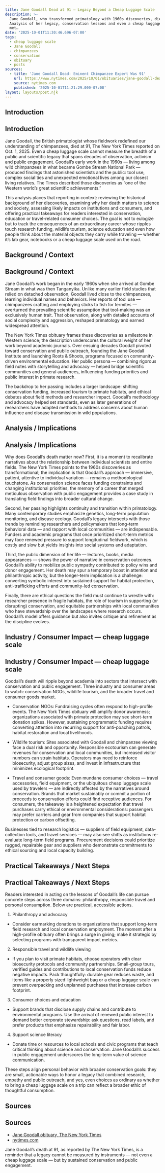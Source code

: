 ```yaml
---
title: Jane Goodall Dead at 91 — Legacy Beyond a Cheap Luggage Scale
description: >-
  Jane Goodall, who transformed primatology with 1960s discoveries, died at 91.
  Analysis of her legacy, conservation lessons and even a cheap luggage scale
  met…
date: '2025-10-01T11:30:46.696-07:00'
tags:
  - cheap luggage scale
  - Jane Goodall
  - chimpanzees
  - conservation
  - obituary
  - posts
sources:
  - title: 'Jane Goodall Dead: Eminent Chimpanzee Expert Was 91'
    url: https://www.nytimes.com/2025/10/01/obituaries/jane-goodall-dead.html
    source: nytimes.com
    published: '2025-10-01T11:21:29.000-07:00'
layout: layouts/post.njk
---
```


## Introduction

## Introduction

Jane Goodall, the British primatologist whose fieldwork redefined our understanding of chimpanzees, died at 91, The New York Times reported on Oct. 1, 2025. Even a cheap luggage scale cannot measure the breadth of a public and scientific legacy that spans decades of observation, activism and public engagement. Goodall’s early work in the 1960s — living among wild chimpanzees in what became Gombe Stream National Park — produced findings that astonished scientists and the public: tool use, complex social ties and unexpected emotional lives among our closest living relatives. The Times described those discoveries as “one of the Western world’s great scientific achievements.”

This analysis places that reporting in context: reviewing the historical background of her discoveries, examining why her death matters to science and society, assessing likely impacts on institutions and consumers, and offering practical takeaways for readers interested in conservation, education or travel-related consumer choices. The goal is not to eulogize but to track the consequences of an extraordinary career whose ripples touch research funding, wildlife tourism, science education and even how people think about the material objects they carry while traveling — whether it’s lab gear, notebooks or a cheap luggage scale used on the road.

## Background / Context

## Background / Context

Jane Goodall’s work began in the early 1960s when she arrived at Gombe Stream in what was then Tanganyika. Unlike many earlier field studies that relied on detached observation, Goodall lived close to the chimpanzees, learning individual names and behaviors. Her reports of tool use — chimpanzees crafting and employing sticks to fish for termites — overturned the prevailing scientific assumption that tool-making was an exclusively human trait. That observation, along with detailed accounts of social complexity and aggression, reshaped primatology and earned widespread attention.

The New York Times obituary frames these discoveries as a milestone in Western science; the description underscores the cultural weight of her work beyond academic journals. Over ensuing decades Goodall pivoted toward conservation and public outreach, founding the Jane Goodall Institute and launching Roots & Shoots, programs focused on community-driven environmental education. Her public persona — combining rigorous field notes with storytelling and advocacy — helped bridge scientific communities and general audiences, influencing funding priorities and public interest in primate research.

The backdrop to her passing includes a larger landscape: shifting conservation funding, increased tourism to primate habitats, and ethical debates about field methods and researcher impact. Goodall’s methodology and advocacy helped set standards, even as later generations of researchers have adapted methods to address concerns about human influence and disease transmission in wild populations.

## Analysis / Implications

## Analysis / Implications

Why does Goodall’s death matter now? First, it is a moment to recalibrate narratives about the relationship between individual scientists and entire fields. The New York Times points to the 1960s discoveries as transformational; the implication is that Goodall’s approach — immersive, patient, attentive to individual variation — remains a methodological touchstone. As conservation science faces funding constraints and changing institutional priorities, the memory of a career that merged meticulous observation with public engagement provides a case study in translating field findings into broader cultural change.

Second, her passing highlights continuity and transition within primatology. Many contemporary studies emphasize genetics, long-term population monitoring, and disease ecology. Goodall’s legacy intersects with those trends by reminding researchers and policymakers that long-term behavioral data — and rapport with local communities — are indispensable. Funders and academic programs that once prioritized short-term metrics may face renewed pressure to support longitudinal fieldwork, which is costly and slow but yields insights into social systems and adaptation.

Third, the public dimension of her life — lectures, books, media appearances — shows the power of narrative in conservation outcomes. Goodall’s ability to mobilize public sympathy contributed to policy wins and donor engagement. Her death may spur a temporary boost in attention and philanthropic activity, but the longer-term implication is a challenge: converting symbolic interest into sustained support for habitat protection, anti-trafficking efforts and community-led conservation.

Finally, there are ethical questions the field must continue to wrestle with: researcher presence in fragile habitats, the role of tourism in supporting (or disrupting) conservation, and equitable partnerships with local communities who have stewardship over the landscapes where research occurs. Goodall’s model offers guidance but also invites critique and refinement as the discipline evolves.

## Industry / Consumer Impact — cheap luggage scale

## Industry / Consumer Impact — cheap luggage scale

Goodall’s death will ripple beyond academia into sectors that intersect with conservation and public engagement. Three industry and consumer areas to watch: conservation NGOs, wildlife tourism, and the broader travel and consumer goods market.

- Conservation NGOs: Fundraising cycles often respond to high-profile events. The New York Times obituary will amplify donor awareness; organizations associated with primate protection may see short-term donation spikes. However, sustaining programmatic funding requires converting attention into recurring support for anti-poaching patrols, habitat restoration and local livelihoods.

- Wildlife tourism: Sites associated with Goodall and chimpanzee viewing face a dual risk and opportunity. Responsible ecotourism can generate revenues for conservation and local communities, but increased visitor numbers can strain habitats. Operators may need to reinforce biosecurity, adjust group sizes, and invest in infrastructure that minimizes ecological footprint.

- Travel and consumer goods: Even mundane consumer choices — travel accessories, field equipment, or the ubiquitous cheap luggage scale used by travelers — are indirectly affected by the narratives around conservation. Brands that market sustainably or commit a portion of proceeds to conservation efforts could find receptive audiences. For consumers, the takeaway is a heightened expectation that travel purchases carry ethical or environmental considerations: passengers may prefer carriers and gear from companies that support habitat protection or carbon offsetting.

Businesses tied to research logistics — suppliers of field equipment, data-collection tools, and travel services — may also see shifts as institutions re-evaluate long-term field programs. Procurement decisions could prioritize rugged, repairable gear and suppliers who demonstrate commitments to ethical sourcing and local capacity building.

## Practical Takeaways / Next Steps

## Practical Takeaways / Next Steps

Readers interested in acting on the lessons of Goodall’s life can pursue concrete steps across three domains: philanthropy, responsible travel and personal consumption. Below are practical, accessible actions.

1. Philanthropy and advocacy
- Consider earmarking donations to organizations that support long-term field research and local conservation employment. The moment after a high-profile obituary often brings a surge in giving; make it strategic by selecting programs with transparent impact metrics.

2. Responsible travel and wildlife viewing
- If you plan to visit primate habitats, choose operators with clear biosecurity protocols and community partnerships. Small-group tours, verified guides and contributions to local conservation funds reduce negative impacts. Pack thoughtfully: durable gear reduces waste, and items like a properly sized lightweight bag or a cheap luggage scale can prevent overpacking and unplanned purchases that increase carbon footprint.

3. Consumer choices and education
- Support brands that disclose supply chains and contribute to environmental programs. Use the arrival of renewed public interest to demand better corporate stewardship: ask questions, read labels, and prefer products that emphasize repairability and fair labor.

4. Support science literacy
- Donate time or resources to local schools and civic programs that teach critical thinking about science and conservation. Jane Goodall’s success in public engagement underscores the long-term value of science communication.

These steps align personal behavior with broader conservation goals: they are small, actionable ways to honor a legacy that combined research, empathy and public outreach, and yes, even choices as ordinary as whether to bring a cheap luggage scale on a trip can reflect a broader ethic of thoughtful consumption.

## Sources

## Sources

- [Jane Goodall obituary, The New York Times](https://www.nytimes.com/2025/10/01/obituaries/jane-goodall-dead.html)
- [nytimes.com](https://www.nytimes.com/)

Jane Goodall’s death at 91, as reported by The New York Times, is a reminder that a legacy cannot be measured by instruments — not even a cheap luggage scale — but by sustained conservation and public engagement.
